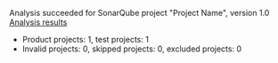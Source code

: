 Analysis succeeded for SonarQube project "Project Name", version 1.0 [Analysis results](http://localhost:9000/dashboard/index/eAus6PIQ2kaRzntsIev5PPolhdHCPswn)
- Product projects: 1, test projects: 1
- Invalid projects: 0, skipped projects: 0, excluded projects: 0
